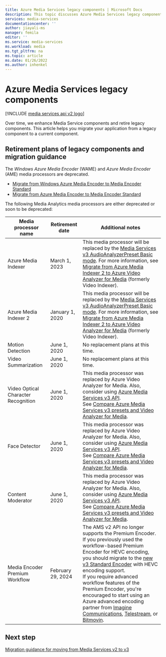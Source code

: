 ```yaml
---
title: Azure Media Services legacy components | Microsoft Docs
description: This topic discusses Azure Media Services legacy components.
services: media-services
documentationcenter: ''
author: jiayali-ms
manager: femila
editor: ''
ms.service: media-services
ms.workload: media
ms.tgt_pltfrm: na
ms.topic: article
ms.date: 01/26/2022
ms.author: inhenkel
---
```

# Azure Media Services legacy components

[!INCLUDE [media services api v2 logo](./includes/v2-hr.md)]

Over time, we enhance Media Service components and retire legacy components. This article helps you migrate your application from a legacy component to a current component.
 
## Retirement plans of legacy components and migration guidance

The *Windows Azure Media Encoder* (WAME) and *Azure Media Encoder* (AME) media processors are deprecated.

* [Migrate from Windows Azure Media Encoder to Media Encoder Standard](migrate-windows-azure-media-encoder.md)
* [Migrate from Azure Media Encoder to Media Encoder Standard](migrate-azure-media-encoder.md)

The following Media Analytics media processors are either deprecated or soon to be deprecated:

 
| Media processor name | Retirement date | Additional notes |
| --- | --- | ---|
| Azure Media Indexer | March 1, 2023 | This media processor will be replaced by the [Media Services v3 AudioAnalyzerPreset Basic mode](../latest/analyze-video-audio-files-concept.md). For more information, see [Migrate from Azure Media Indexer 2 to Azure Video Analyzer for Media](migrate-indexer-v1-v2.md) (formerly Video Indexer). |
| Azure Media Indexer 2 | January 1, 2020 | This media processor will be replaced by the [Media Services v3 AudioAnalyzerPreset Basic mode](../latest/analyze-video-audio-files-concept.md). For more information, see [Migrate from Azure Media Indexer 2 to Azure Video Analyzer for Media](migrate-indexer-v1-v2.md) (formerly Video Indexer). |
| Motion Detection | June 1, 2020|No replacement plans at this time. |
| Video Summarization |June 1, 2020|No replacement plans at this time.|
| Video Optical Character Recognition | June 1, 2020 |This media processor was replaced by Azure Video Analyzer for Media. Also, consider using [Azure Media Services v3 API](../latest/analyze-video-audio-files-concept.md). <br/>See [Compare Azure Media Services v3 presets and Video Analyzer for Media](./azure-video-analyzer/video-analyzer-for-media-docs/compare-video-indexer-with-media-services-presets.md). |
| Face Detector | June 1, 2020 | This media processor was replaced by Azure Video Analyzer for Media. Also, consider using [Azure Media Services v3 API](../latest/analyze-video-audio-files-concept.md). <br/>See [Compare Azure Media Services v3 presets and Video Analyzer for Media](./azure-video-analyzer/video-analyzer-for-media-docs/compare-video-indexer-with-media-services-presets.md). |
| Content Moderator | June 1, 2020 |This media processor was replaced by Azure Video Analyzer for Media. Also, consider using [Azure Media Services v3 API](../latest/analyze-video-audio-files-concept.md). <br/>See [Compare Azure Media Services v3 presets and Video Analyzer for Media](./azure-video-analyzer/video-analyzer-for-media-docs/compare-video-indexer-with-media-services-presets.md). |
| Media Encoder Premium Workflow | February 29, 2024 | The AMS v2 API no longer supports the Premium Encoder. If you previously used the workflow-based Premium Encoder for HEVC encoding, you should migrate to the [new v3 Standard Encoder](../latest/encode-media-encoder-standard-formats-reference.md) with HEVC encoding support. <br/> If you require advanced workflow features of the Premium Encoder, you're encouraged to start using an Azure advanced encoding partner from [Imagine Communications](https://imaginecommunications.com/), [Telestream](https://telestream.net), or [Bitmovin](https://bitmovin.com). |

## Next step

[Migration guidance for moving from Media Services v2 to v3](../latest/migrate-v-2-v-3-migration-introduction.md)
